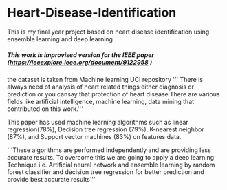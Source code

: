 # Heart-Disease-Identification
This is my final year project based on heart disease identification using ensemble learning and deep learning
##### This work is improvised version for the IEEE paper  (https://ieeexplore.ieee.org/document/9122958 )
the dataset is taken from Machine learning UCI repository 
''' There is always need of analysis of heart related things either diagnosis or prediction or you cansay that protection of heart disease.There are various fields like artificial intelligence, machine learning, data mining that contributed on this work.''' 

This paper has used machine learning algorithms such as linear regression(78%), Decision tree regression (79%), K-nearest neighbor (87%), and Support vector machines (83%) on features data.

'''These algorithms are performed independently and are providing less accurate results. To overcome this we are going to apply a deep learning Technique i.e.
Artificial neural network and ensemble learning by random forest classifier and decision tree regression for better prediction and provide
best accurate results'''
